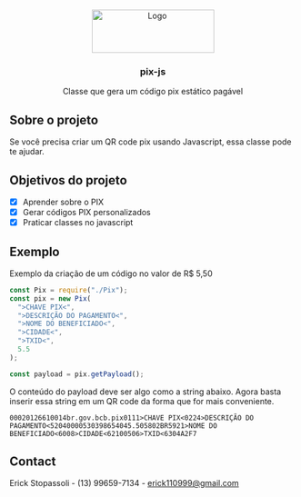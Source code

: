 ﻿<!-- PROJECT LOGO -->
<br />
<p align="center">
     <img src="https://logodownload.org/wp-content/uploads/2020/02/pix-bc-logo-1.png" alt="Logo" width="215" height="76">
  </a>

  <h3 align="center">pix-js</h3>

  <p align="center">
    Classe que gera um código pix estático pagável
    <br />

  </p>
</p>

<!-- ABOUT THE PROJECT -->

## Sobre o projeto

Se você precisa criar um QR code pix usando Javascript, essa classe pode te ajudar. 

## Objetivos do projeto

- [x] Aprender sobre o PIX
- [x] Gerar códigos PIX personalizados
- [x] Praticar classes no javascript

## Exemplo

Exemplo da criação de um código no valor de R$ 5,50

```js
const Pix = require("./Pix");
const pix = new Pix(
  ">CHAVE PIX<",
  ">DESCRIÇÃO DO PAGAMENTO<",
  ">NOME DO BENEFICIADO<",
  ">CIDADE<",
  ">TXID<",
  5.5
);

const payload = pix.getPayload();
```

O conteúdo do payload deve ser algo como a string abaixo. Agora basta inserir essa string em um QR code da forma que for mais conveniente.

`00020126610014br.gov.bcb.pix0111>CHAVE PIX<0224>DESCRIÇÃO DO PAGAMENTO<52040000530398654045.505802BR5921>NOME DO BENEFICIADO<6008>CIDADE<62100506>TXID<6304A2F7`

## Contact

Erick Stopassoli - (13) 99659-7134 - erick110999@gmail.com
